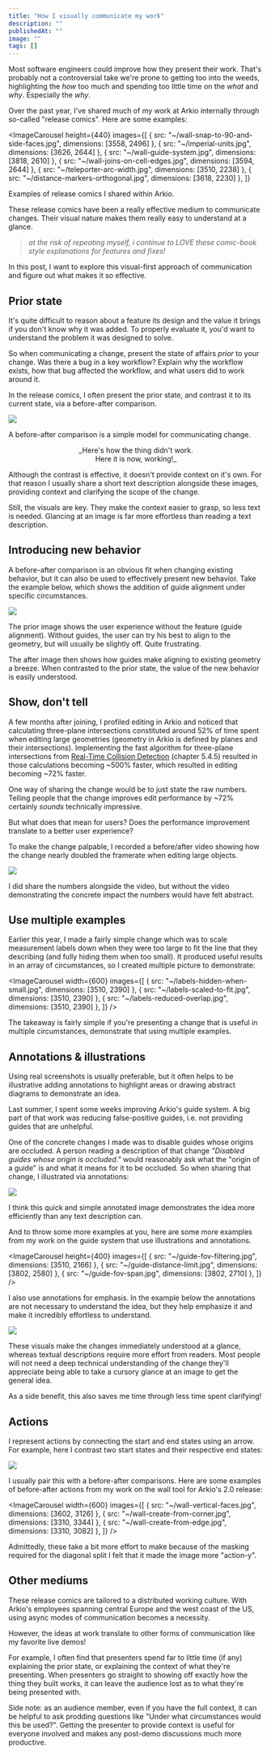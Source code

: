 ```yaml
---
title: "How I visually communicate my work"
description: ""
publishedAt: ""
image: ""
tags: []
---
```


Most software engineers could improve how they present their work. That's probably not a controversial take <EmDash /> we're prone to getting too into the weeds, highlighting the _how_ too much and spending too little time on the _what_ and _why_. Especially the _why_.

Over the past year, I've shared much of my work at Arkio internally through so-called "release comics". Here are some examples:

<ImageCarousel
  height={440}
  images={[
    { src: "~/wall-snap-to-90-and-side-faces.jpg", dimensions: [3558, 2496] },
    { src: "~/imperial-units.jpg", dimensions: [3626, 2644] },
    { src: "~/wall-guide-system.jpg", dimensions: [3818, 2610] },
    { src: "~/wall-joins-on-cell-edges.jpg", dimensions: [3594, 2644] },
    { src: "~/teleporter-arc-width.jpg", dimensions: [3510, 2238] },
    { src: "~/distance-markers-orthogonal.jpg", dimensions: [3618, 2230] },
  ]}
>
  <SmallNote label="" center>Examples of release comics I shared within Arkio.</SmallNote>
</ImageCarousel>

These release comics have been a really effective medium to communicate changes. Their visual nature makes them really easy to understand at a glance.

> _at the risk of repeating myself, i continue to LOVE these comic-book style explanations for features and fixes!_

In this post, I want to explore this visual-first approach of communication and figure out what makes it so effective.


## Prior state

It's quite difficult to reason about a feature <EmDash /> its design and the value it brings <EmDash /> if you don't know why it was added. To properly evaluate it, you'd want to understand the problem it was designed to solve.

So when communicating a change, present the state of affairs _prior_ to your change. Was there a bug in a key workflow? <EmDash /> Explain why the workflow exists, how that bug affected the workflow, and what users did to work around it.

In the release comics, I often present the prior state, and contrast it to its current state, via a before-after comparison.

<Image src="~/guide-no-pass-through-geometry.jpg" width={700} plain />

A before-after comparison is a simple model for communicating change.

<p align="center">_Here's how the thing didn't work.<br />Here it is now, working!_</p>

Although the contrast is effective, it doesn't provide context on it's own. For that reason I usually share a short text description alongside these images, providing context and clarifying the scope of the change.

Still, the visuals are key. They make the context easier to grasp, so less text is needed. Glancing at an image is far more effortless than reading a text description.

## Introducing new behavior

A before-after comparison is an obvious fit when changing existing behavior, but it can also be used to effectively present new behavior. Take the example below, which shows the addition of guide alignment under specific circumstances.

<Image src="~/two-point-guide-alignment.jpg" width={600} plain />

The prior image shows the user experience without the feature (guide alignment). Without guides, the user can try his best to align to the geometry, but will usually be slightly off. Quite frustrating.

The after image then shows how guides make aligning to existing geometry a breeze. When contrasted to the prior state, the value of the new behavior is easily understood. 

## Show, don't tell

A few months after joining, I profiled editing in Arkio and noticed that calculating three-plane intersections constituted around 52% of time spent when editing large geometries (geometry in Arkio is defined by planes and their intersections). Implementing the fast algorithm for three-plane intersections from [Real-Time Collision Detection][real_time_collision_detection] (chapter 5.4.5) resulted in those calculations becoming ~500% faster, which resulted in editing becoming ~72% faster.

[real_time_collision_detection]: https://www.amazon.com/Real-Time-Collision-Detection-Interactive-Technology/dp/1558607323

One way of sharing the change would be to just state the raw numbers. Telling people that the change improves edit performance by ~72% certainly _sounds_ technically impressive.

But what does that mean for users? Does the performance improvement translate to a better user experience?

To make the change palpable, I recorded a before/after video showing how the change nearly doubled the framerate when editing large objects.

<Image src="~/edit-performance-comparison.mp4" width={600} plain />

I did share the numbers alongside the video, but without the video demonstrating the concrete impact the numbers would have felt abstract.


## Use multiple examples

Earlier this year, I made a fairly simple change which was to scale measurement labels down when they were too large to fit the line that they describing (and fully hiding them when too small). It produced useful results in an array of circumstances, so I created multiple picture to demonstrate:

<ImageCarousel
  width={600}
  images={[
    { src: "~/labels-hidden-when-small.jpg", dimensions: [3510, 2390] },
    { src: "~/labels-scaled-to-fit.jpg", dimensions: [3510, 2390] },
    { src: "~/labels-reduced-overlap.jpg", dimensions: [3510, 2390] },
  ]}
/>

The takeaway is fairly simple <EmDash /> if you're presenting a change that is useful in multiple circumstances, demonstrate that using multiple examples.


## Annotations & illustrations

Using real screenshots is usually preferable, but it often helps to be illustrative <EmDash /> adding annotations to highlight areas or drawing abstract diagrams to demonstrate an idea.

Last summer, I spent some weeks improving Arkio's guide system. A big part of that work was reducing false-positive guides, i.e. not providing guides that are unhelpful.

One of the concrete changes I made was to disable guides whose origins are occluded. A person reading a description of that change <EmDash /> _"Disabled guides whose origin is occluded."_ <EmDash /> would reasonably ask what the "origin of a guide" is and what it means for it to be occluded. So when sharing that change, I illustrated via annotations:

<Image src="~/guide-occlusion.jpg" width={600} plain />

I think this quick and simple annotated image demonstrates the idea more efficiently than any text description can.

And to throw some more examples at you, here are some more examples from my work on the guide system that use illustrations and annotations.

<ImageCarousel
  height={400}
  images={[
    { src: "~/guide-fov-filtering.jpg", dimensions: [3510, 2166] },
    { src: "~/guide-distance-limit.jpg", dimensions: [3802, 2580] },
    { src: "~/guide-fov-span.jpg", dimensions: [3802, 2710] },
  ]}
/>

I also use annotations for emphasis. In the example below the annotations are not necessary to understand the idea, but they help emphasize it and make it incredibly effortless to understand.

<Image src="~/wall-snaps.jpg" width={600} plain />

These visuals make the changes immediately understood at a glance, whereas textual descriptions require more effort from readers. Most people will not need a deep technical understanding of the change <EmDash /> they'll appreciate being able to take a cursory glance at an image to get the general idea.

As a side benefit, this also saves me time through less time spent clarifying!


## Actions

I represent actions by connecting the start and end states using an arrow. For example, here I contrast two start states and their respective end states:

<Image src="~/wall-side-of-corner.jpg" width={600} plain />

I usually pair this with a before-after comparisons. Here are some examples of before-after actions from my work on the wall tool for Arkio's 2.0 release:

<ImageCarousel
  width={600}
  images={[
    { src: "~/wall-vertical-faces.jpg", dimensions: [3602, 3126] },
    { src: "~/wall-create-from-corner.jpg", dimensions: [3310, 3344] },
    { src: "~/wall-create-from-edge.jpg", dimensions: [3310, 3082] },
  ]}
/>

Admittedly, these take a bit more effort to make because of the masking required for the diagonal split <EmDash /> I felt that it made the image more "action-y".


## Other mediums

These release comics are tailored to a distributed working culture. With Arkio's employees spanning central Europe and the west coast of the US, using async modes of communication becomes a necessity.

However, the ideas at work translate to other forms of communication <EmDash /> like my favorite <EmDash /> live demos!

For example, I often find that presenters spend far to little time (if any) explaining the prior state, or explaining the context of what they're presenting. When presenters go straight to showing off exactly how the thing they built works, it can leave the audience lost as to what they're being presented with.

Side note: as an audience member, even if you have the full context, it can be helpful to ask prodding questions like "Under what circumstances would this be used?". Getting the presenter to provide context is useful for everyone involved and makes any post-demo discussions much more productive.

